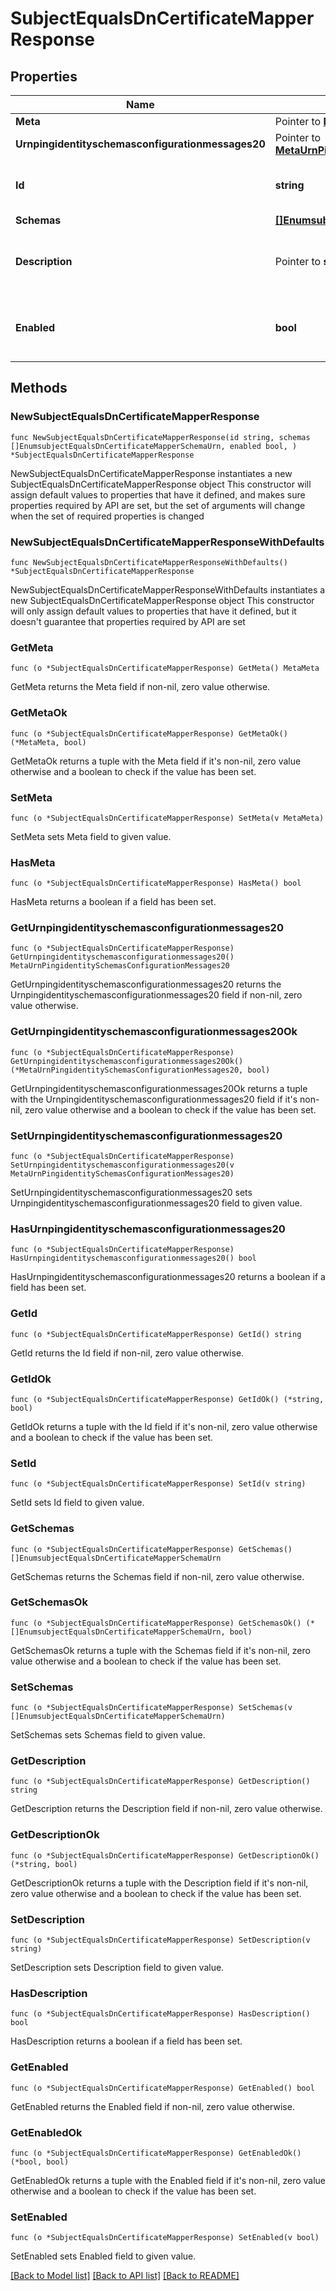 # SubjectEqualsDnCertificateMapperResponse

## Properties

Name | Type | Description | Notes
------------ | ------------- | ------------- | -------------
**Meta** | Pointer to [**MetaMeta**](MetaMeta.md) |  | [optional] 
**Urnpingidentityschemasconfigurationmessages20** | Pointer to [**MetaUrnPingidentitySchemasConfigurationMessages20**](MetaUrnPingidentitySchemasConfigurationMessages20.md) |  | [optional] 
**Id** | **string** | Name of the Certificate Mapper | 
**Schemas** | [**[]EnumsubjectEqualsDnCertificateMapperSchemaUrn**](EnumsubjectEqualsDnCertificateMapperSchemaUrn.md) |  | 
**Description** | Pointer to **string** | A description for this Certificate Mapper | [optional] 
**Enabled** | **bool** | Indicates whether the Certificate Mapper is enabled. | 

## Methods

### NewSubjectEqualsDnCertificateMapperResponse

`func NewSubjectEqualsDnCertificateMapperResponse(id string, schemas []EnumsubjectEqualsDnCertificateMapperSchemaUrn, enabled bool, ) *SubjectEqualsDnCertificateMapperResponse`

NewSubjectEqualsDnCertificateMapperResponse instantiates a new SubjectEqualsDnCertificateMapperResponse object
This constructor will assign default values to properties that have it defined,
and makes sure properties required by API are set, but the set of arguments
will change when the set of required properties is changed

### NewSubjectEqualsDnCertificateMapperResponseWithDefaults

`func NewSubjectEqualsDnCertificateMapperResponseWithDefaults() *SubjectEqualsDnCertificateMapperResponse`

NewSubjectEqualsDnCertificateMapperResponseWithDefaults instantiates a new SubjectEqualsDnCertificateMapperResponse object
This constructor will only assign default values to properties that have it defined,
but it doesn't guarantee that properties required by API are set

### GetMeta

`func (o *SubjectEqualsDnCertificateMapperResponse) GetMeta() MetaMeta`

GetMeta returns the Meta field if non-nil, zero value otherwise.

### GetMetaOk

`func (o *SubjectEqualsDnCertificateMapperResponse) GetMetaOk() (*MetaMeta, bool)`

GetMetaOk returns a tuple with the Meta field if it's non-nil, zero value otherwise
and a boolean to check if the value has been set.

### SetMeta

`func (o *SubjectEqualsDnCertificateMapperResponse) SetMeta(v MetaMeta)`

SetMeta sets Meta field to given value.

### HasMeta

`func (o *SubjectEqualsDnCertificateMapperResponse) HasMeta() bool`

HasMeta returns a boolean if a field has been set.

### GetUrnpingidentityschemasconfigurationmessages20

`func (o *SubjectEqualsDnCertificateMapperResponse) GetUrnpingidentityschemasconfigurationmessages20() MetaUrnPingidentitySchemasConfigurationMessages20`

GetUrnpingidentityschemasconfigurationmessages20 returns the Urnpingidentityschemasconfigurationmessages20 field if non-nil, zero value otherwise.

### GetUrnpingidentityschemasconfigurationmessages20Ok

`func (o *SubjectEqualsDnCertificateMapperResponse) GetUrnpingidentityschemasconfigurationmessages20Ok() (*MetaUrnPingidentitySchemasConfigurationMessages20, bool)`

GetUrnpingidentityschemasconfigurationmessages20Ok returns a tuple with the Urnpingidentityschemasconfigurationmessages20 field if it's non-nil, zero value otherwise
and a boolean to check if the value has been set.

### SetUrnpingidentityschemasconfigurationmessages20

`func (o *SubjectEqualsDnCertificateMapperResponse) SetUrnpingidentityschemasconfigurationmessages20(v MetaUrnPingidentitySchemasConfigurationMessages20)`

SetUrnpingidentityschemasconfigurationmessages20 sets Urnpingidentityschemasconfigurationmessages20 field to given value.

### HasUrnpingidentityschemasconfigurationmessages20

`func (o *SubjectEqualsDnCertificateMapperResponse) HasUrnpingidentityschemasconfigurationmessages20() bool`

HasUrnpingidentityschemasconfigurationmessages20 returns a boolean if a field has been set.

### GetId

`func (o *SubjectEqualsDnCertificateMapperResponse) GetId() string`

GetId returns the Id field if non-nil, zero value otherwise.

### GetIdOk

`func (o *SubjectEqualsDnCertificateMapperResponse) GetIdOk() (*string, bool)`

GetIdOk returns a tuple with the Id field if it's non-nil, zero value otherwise
and a boolean to check if the value has been set.

### SetId

`func (o *SubjectEqualsDnCertificateMapperResponse) SetId(v string)`

SetId sets Id field to given value.


### GetSchemas

`func (o *SubjectEqualsDnCertificateMapperResponse) GetSchemas() []EnumsubjectEqualsDnCertificateMapperSchemaUrn`

GetSchemas returns the Schemas field if non-nil, zero value otherwise.

### GetSchemasOk

`func (o *SubjectEqualsDnCertificateMapperResponse) GetSchemasOk() (*[]EnumsubjectEqualsDnCertificateMapperSchemaUrn, bool)`

GetSchemasOk returns a tuple with the Schemas field if it's non-nil, zero value otherwise
and a boolean to check if the value has been set.

### SetSchemas

`func (o *SubjectEqualsDnCertificateMapperResponse) SetSchemas(v []EnumsubjectEqualsDnCertificateMapperSchemaUrn)`

SetSchemas sets Schemas field to given value.


### GetDescription

`func (o *SubjectEqualsDnCertificateMapperResponse) GetDescription() string`

GetDescription returns the Description field if non-nil, zero value otherwise.

### GetDescriptionOk

`func (o *SubjectEqualsDnCertificateMapperResponse) GetDescriptionOk() (*string, bool)`

GetDescriptionOk returns a tuple with the Description field if it's non-nil, zero value otherwise
and a boolean to check if the value has been set.

### SetDescription

`func (o *SubjectEqualsDnCertificateMapperResponse) SetDescription(v string)`

SetDescription sets Description field to given value.

### HasDescription

`func (o *SubjectEqualsDnCertificateMapperResponse) HasDescription() bool`

HasDescription returns a boolean if a field has been set.

### GetEnabled

`func (o *SubjectEqualsDnCertificateMapperResponse) GetEnabled() bool`

GetEnabled returns the Enabled field if non-nil, zero value otherwise.

### GetEnabledOk

`func (o *SubjectEqualsDnCertificateMapperResponse) GetEnabledOk() (*bool, bool)`

GetEnabledOk returns a tuple with the Enabled field if it's non-nil, zero value otherwise
and a boolean to check if the value has been set.

### SetEnabled

`func (o *SubjectEqualsDnCertificateMapperResponse) SetEnabled(v bool)`

SetEnabled sets Enabled field to given value.



[[Back to Model list]](../README.md#documentation-for-models) [[Back to API list]](../README.md#documentation-for-api-endpoints) [[Back to README]](../README.md)


